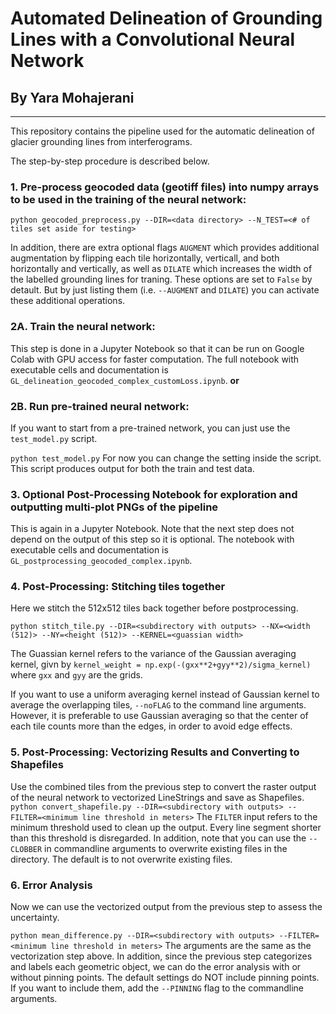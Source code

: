 
# Automated Delineation of Grounding Lines with a Convolutional Neural Network
## By Yara Mohajerani
---

This repository contains the pipeline used for the automatic delineation of glacier grounding lines from interferograms.

The step-by-step procedure is described below.

### 1. Pre-process geocoded data (geotiff files) into numpy arrays to be used in the training of the neural network:

`python geocoded_preprocess.py --DIR=<data directory> --N_TEST=<# of tiles set aside for testing>`

In addition, there are extra optional flags `AUGMENT` which provides additional augmentation by flipping each tile horizontally, verticall, and both horizontally and vertically, as well as `DILATE` which increases the width of the labelled grounding lines for traning. These options are set to `False` by detault. But by just listing them (i.e. `--AUGMENT` and `DILATE`) you can activate these additional operations.

### 2A. Train the neural network:
This step is done in a Jupyter Notebook so that it can be run on Google Colab with GPU access for faster computation. The full notebook with executable cells and documentation is `GL_delineation_geocoded_complex_customLoss.ipynb`.
**or**
### 2B. Run pre-trained neural network:
If you want to start from a pre-trained network, you can just use the `test_model.py` script. 

`python test_model.py`
For now you can change the setting inside the script. This script produces output for both the train and test data. 

### 3. Optional Post-Processing Notebook for exploration and outputting multi-plot PNGs of the pipeline
This is again in a Jupyter Notebook. Note that the next step does not depend on the output of this step so it is optional. The notebook with executable cells and documentation is `GL_postprocessing_geocoded_complex.ipynb`.

### 4. Post-Processing: Stitching tiles together
Here we stitch the 512x512 tiles back together before postprocessing.

`python stitch_tile.py --DIR=<subdirectory with outputs> --NX=<width (512)> --NY=<height (512)> --KERNEL=<guassian width>`

The Guassian kernel refers to the variance of the Gaussian averaging kernel, givn by `kernel_weight = np.exp(-(gxx**2+gyy**2)/sigma_kernel)` where `gxx` and `gyy` are the grids.

If you want to use a uniform averaging kernel instead of Gaussian kernel to average the overlapping tiles, `--noFLAG` to the command line arguments. However, it is preferable to use Gaussian averaging so that the center of each tile counts more than the edges, in order to avoid edge effects.

### 5. Post-Processing: Vectorizing Results and Converting to Shapefiles
Use the combined tiles from the previous step to convert the raster output of the neural network to vectorized LineStrings and save as Shapefiles.
`python convert_shapefile.py --DIR=<subdirectory with outputs> --FILTER=<minimum line threshold in meters>`
The `FILTER` input refers to the minimum threshold used to clean up the output. Every line segment shorter than this threshold is disregarded. In addition, note that you can use the `--CLOBBER` in commandline arguments to overwrite existing files in the directory. The default is to not overwrite existing files.

### 6. Error Analysis
Now we can use the vectorized output from the previous step to assess the uncertainty. 

`python mean_difference.py --DIR=<subdirectory with outputs> --FILTER=<minimum line threshold in meters>`
The arguments are the same as the vectorization step above. In addition, since the previous step categorizes and labels each geometric object, we can do the error analysis with or without pinning points. The default settings do NOT include pinning points. If you want to include them, add the `--PINNING` flag to the commandline arguments.
